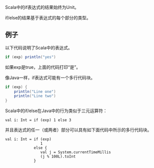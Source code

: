 Scala中的if表达式的结果始终为Unit。

if/else的结果基于表达式的每个部分的类型。

## 例子

以下代码说明了Scala中的表达式。

```scala
if (exp) println("yes")

```

如果exp是true，上面的代码打印“是”。

像Java一样，if表达式可能有一个多行代码块。

```scala
if (exp) {
    println("Line one")
    println("Line two")
}
```

Scala中的if/else在Java中的行为类似于三元运算符：

```
val i: Int = if (exp) 1 else 3

```

并且表达式的任一（或两者）部分可以具有如下面代码中所示的多行代码块。

```
val i: Int = if (exp)
                1
             else {
                val j = System.currentTimeMillis
                (j % 100L).toInt
             }

```